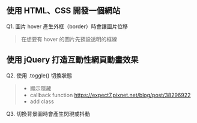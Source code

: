 ## 使用 HTML、CSS 開發一個網站
Q1. 圖片 hover 產生外框（border）時會讓圖片位移
> 在想要有 hover 的圖片先預設透明的框線 

## 使用 jQuery 打造互動性網頁動畫效果
 Q2. 使用 .toggle() 切換狀態
> - 顯示隱藏
> - callback function https://expect7.pixnet.net/blog/post/38296922
> - add class

Q3. 切換背景圖時會產生閃現或抖動
> 
